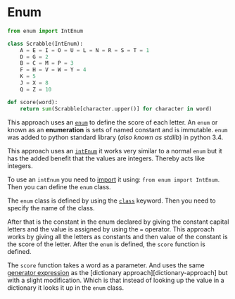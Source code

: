 # Enum

```python
from enum import IntEnum

class Scrabble(IntEnum):
    A = E = I = O = U = L = N = R = S = T = 1
    D = G = 2
    B = C = M = P = 3
    F = H = V = W = Y = 4
    K = 5
    J = X = 8
    Q = Z = 10

def score(word):
    return sum(Scrabble[character.upper()] for character in word)
```

This approach uses an [`enum`][enum] to define the score of each letter.
An `enum` or known as an **enumeration** is sets of named constant and is immutable.
`enum` was added to python standard library (_also known as stdlib_) in python 3.4.

This approach uses an [`intEnum`][int-enum] it works very similar to a normal `enum` but it has the added benefit that the values are integers.
Thereby acts like integers.

To use an `intEnum` you need to [import][import] it using: `from enum import IntEnum`.
Then you can define the `enum` class.

The `enum` class is defined by using the [`class`][classes] keyword.
Then you need to specify the name of the class.

After that is the constant in the enum declared by giving the constant capital letters and the value is assigned by using the `=` operator.
This approach works by giving all the letters as constants and then value of the constant is the score of the letter.
After the `enum` is defined, the `score` function is defined.

The `score` function takes a word as a parameter.
And uses the same [generator expression][generator-expersion] as the [dictionary approach][dictionary-approach] but with a slight modification.
Which is that instead of looking up the value in a dictionary it looks it up in the `enum` class.

[classes]: https://docs.python.org/3/tutorial/classes.html
[enum]: https://docs.python.org/3/library/enum.html
[generator-expersion]: https://peps.python.org/pep-0289/
[int-enum]: https://docs.python.org/3/library/enum.html#enum.IntEnum
[import]: https://docs.python.org/3/reference/import.html
